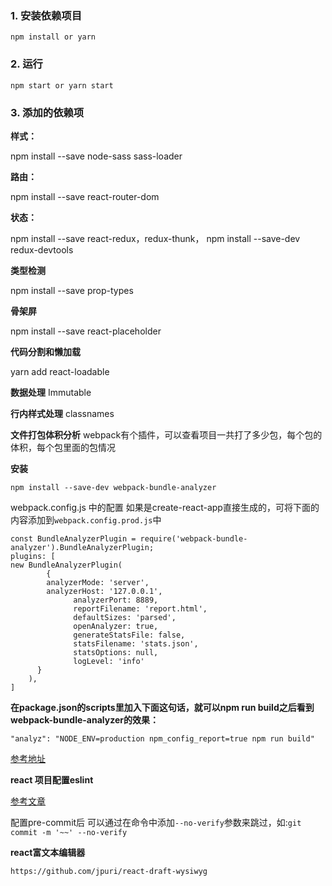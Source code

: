 
### 1. 安装依赖项目

```
npm install or yarn
```

### 2. 运行

```
npm start or yarn start
```

### 3. 添加的依赖项


**样式：**

npm install --save node-sass sass-loader

**路由：**  

npm install --save react-router-dom

**状态：**  

npm install --save react-redux，redux-thunk，
npm install --save-dev redux-devtools

**类型检测**

npm install --save prop-types

**骨架屏**

npm install --save react-placeholder

**代码分割和懒加载**

yarn add react-loadable

**数据处理**
Immutable

**行内样式处理**
classnames


**文件打包体积分析**
webpack有个插件，可以查看项目一共打了多少包，每个包的体积，每个包里面的包情况

**安装**
```
npm install --save-dev webpack-bundle-analyzer
```
webpack.config.js 中的配置
如果是create-react-app直接生成的，可将下面的内容添加到`webpack.config.prod.js`中

```
const BundleAnalyzerPlugin = require('webpack-bundle-analyzer').BundleAnalyzerPlugin;
plugins: [
new BundleAnalyzerPlugin(
   		{
        analyzerMode: 'server',
        analyzerHost: '127.0.0.1',
			  analyzerPort: 8889,
			  reportFilename: 'report.html',
			  defaultSizes: 'parsed',
			  openAnalyzer: true,
			  generateStatsFile: false,
			  statsFilename: 'stats.json',
			  statsOptions: null,
			  logLevel: 'info'
      }
   	),
]
```

**在package.json的scripts里加入下面这句话，就可以npm run build之后看到webpack-bundle-analyzer的效果：**

`"analyz": "NODE_ENV=production npm_config_report=true npm run build"`

[参考地址](https://www.npmjs.com/package/webpack-bundle-analyzer)


**react 项目配置eslint**

[参考文章](https://juejin.im/post/58ff0de18d6d810058a69a26)

配置pre-commit后 可以通过在命令中添加`--no-verify`参数来跳过，如:`git commit -m '~~' --no-verify`


**react富文本编辑器**

`https://github.com/jpuri/react-draft-wysiwyg`
